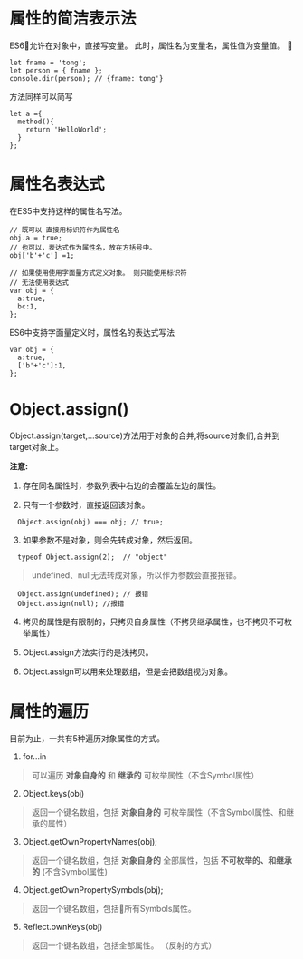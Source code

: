 
# 属性的简洁表示法

ES6允许在对象中，直接写变量。 此时，属性名为变量名，属性值为变量值。

```
let fname = 'tong';
let person = { fname };
console.dir(person); // {fname:'tong'}
```
方法同样可以简写
```
let a ={
  method(){
    return 'HelloWorld';
  }
};
```

# 属性名表达式
在ES5中支持这样的属性名写法。
```
// 既可以 直接用标识符作为属性名
obj.a = true;
// 也可以，表达式作为属性名，放在方括号中。
obj['b'+'c'] =1;

// 如果使用使用字面量方式定义对象。 则只能使用标识符
// 无法使用表达式
var obj = {
  a:true,
  bc:1,
};
```
ES6中支持字面量定义时，属性名的表达式写法
```
var obj = {
  a:true,
  ['b'+'c']:1,
};
```

# Object.assign()
Object.assign(target,...source)方法用于对象的合并,将source对象们,合并到target对象上。

**注意:**

1. 存在同名属性时，参数列表中右边的会覆盖左边的属性。

2. 只有一个参数时，直接返回该对象。
```
  Object.assign(obj) === obj; // true;
```
3. 如果参数不是对象，则会先转成对象，然后返回。
```
  typeof Object.assign(2);  // "object"
```

>undefined、null无法转成对象，所以作为参数会直接报错。

```
  Object.assign(undefined); // 报错
  Object.assign(null); //报错
```
4. 拷贝的属性是有限制的，只拷贝自身属性（不拷贝继承属性，也不拷贝不可枚举属性）

5. Object.assign方法实行的是浅拷贝。

6. Object.assign可以用来处理数组，但是会把数组视为对象。

# 属性的遍历
目前为止，一共有5种遍历对象属性的方式。

1. for...in

> 可以遍历 **对象自身的**  和  **继承的**  可枚举属性（不含Symbol属性）

2. Object.keys(obj)

> 返回一个键名数组，包括 **对象自身的**  可枚举属性（不含Symbol属性、和继承的属性）

3. Object.getOwnPropertyNames(obj);

> 返回一个键名数组，包括 **对象自身的** 全部属性，包括 **不可枚举的、和继承的** (不含Symbol属性)

4. Object.getOwnPropertySymbols(obj);

> 返回一个键名数组，包括所有Symbols属性。

5. Reflect.ownKeys(obj)

> 返回一个键名数组，包括全部属性。 （反射的方式） 
